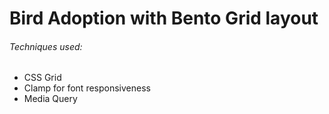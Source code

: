 <h1>Bird Adoption with Bento Grid layout</h1>

<h6>Techniques used:</h6>
<ul>
  <li>CSS Grid</li>
  <li>Clamp for font responsiveness</li>
  <li>Media Query</li>
</ul>
